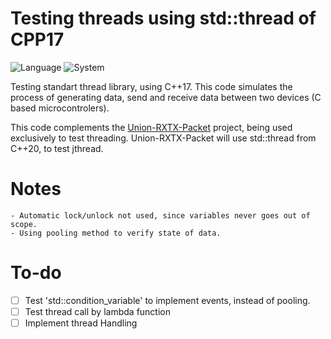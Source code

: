 # Testing threads using std::thread of CPP17 

![Language](https://img.shields.io/badge/Language-C++17-1AFFFF?style=for-the-badge&logo=cplusplus)
![System](https://img.shields.io/badge/System-Android_TERMUX-47D147?style=for-the-badge&logo=android)

Testing standart thread library, using C++17. This code simulates the process of generating data, send and receive data between two devices (C based microcontrolers). 

This code complements the [Union-RXTX-Packet](https://github.com/mateusns12/CPP-Union-RXTX-Packet-Structure) project, being used exclusively to test threading. Union-RXTX-Packet will use std::thread from C++20, to test jthread.

# Notes

	- Automatic lock/unlock not used, since variables never goes out of scope.
	- Using pooling method to verify state of data.

# To-do

- [ ] Test 'std::condition_variable' to implement events, instead of pooling.
- [ ] Test thread call by lambda function
- [ ] Implement thread Handling
